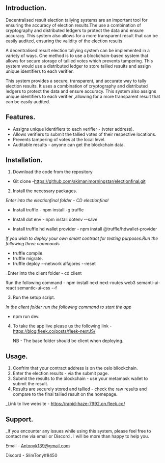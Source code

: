 ## Introduction.
                                                                                                          
Decentralised result election tallying systems are an important tool for ensuring the accuracy of election results.The use a combination of cryptography and distributed ledgers to protect the data and ensure accuracy. This system also allows for a more transparent result that can be easily audited, ensuring the validity of the election results.

A decentralised result election tallying system can be implemented in a variety of ways. One method is to use a blockchain-based system that allows for secure storage of tallied votes which  prevents tampering. This system would use a distributed ledger to store tallied results and assign unique identifiers to each verifier. 

This system provides a secure, transparent, and accurate way to tally election results. It uses a combination of cryptography and distributed ledgers to protect the data and ensure accuracy. This system also assigns unique identifiers to each verifier ,allowing for a more transparent result that can be easily audited.

## Features.
- Assigns unique identifiers to each verifier - (voter address).
- Allows verifiers to submit the tallied votes of their respective locations.
- Prevents tampering of votes at the local level.
- Auditable results - anyone can get the blockchain data.

## Installation.

1. Download the code from the repository
 -  Git clone -https://github.com/akimanimorningstar/electionfinal.git 
 
2. Install the necessary packages.

_Enter into the electionfinal folder - CD electionfinal_

-   Install truffle - npm install -g truffle

-   Install dot env - npm install dotenv --save

-   Install truffle hd wallet provider -   npm install @truffle/hdwallet-provider

_If you wish to deploy your own smart contract for testing purposes.Run the following three commands_
   - truffle compile. 
   - truffle migrate.
   - truffle deploy --network alfajores --reset

_Enter into the client folder  -  cd client 

Run the following command -  npm install next next-routes web3 semanti-ui-react semantic-ui-css --f

3. Run the setup script.

_In the client folder run the following command to start the app_

  - npm run dev.
 
 4. To take the app live please us the following link - https://blog.fleek.co/posts/fleek-nextJS/
 
    NB - The base folder should be client when deploying.

## Usage.
                                                          
1. Confrim that your contract address is on the celo bllockchain.
2. Enter the election results - via the submit page.
3. Submit the results to the blockchain - use your metamask wallet to submit the result.
4. Results are securely stored and tallied - check the raw results and compare to the final tallied result on the homepage.

_Link to live website - https://rapid-haze-7992.on.fleek.co/

## Support.

_If you encounter any issues while using this system, please feel free to contact me  via email or Discord . I will be more than happy to help you.

Email - Antonyk139@gmail.com

Discord - SlimTony#8450

